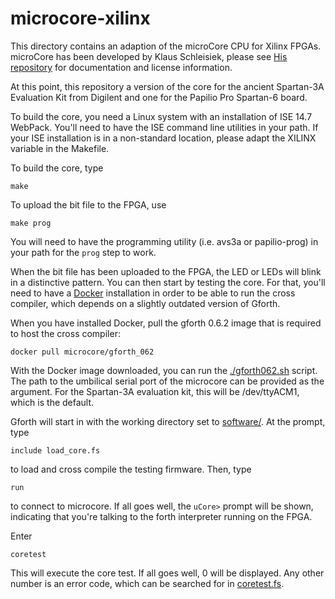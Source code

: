 # microcore-xilinx

This directory contains an adaption of the microCore CPU for Xilinx
FPGAs.  microCore has been developed by Klaus Schleisiek, please see
[His repository](https://github.com/microCore-VHDL/microCore) for
documentation and license information.

At this point, this repository a version of the core for the ancient
Spartan-3A Evaluation Kit from Digilent and one for the Papilio Pro
Spartan-6 board.

To build the core, you need a Linux system with an installation of ISE
14.7 WebPack.  You'll need to have the ISE command line utilities in
your path.  If your ISE installation is in a non-standard location,
please adapt the XILINX variable in the Makefile.

To build the core, type

    make

To upload the bit file to the FPGA, use

    make prog

You will need to have the programming utility (i.e. avs3a or
papilio-prog) in your path for the `prog` step to work.

When the bit file has been uploaded to the FPGA, the LED or LEDs will
blink in a distinctive pattern.  You can then start by testing the
core.  For that, you'll need to have a
[Docker](https://docs.docker.com/engine/install/) installation in
order to be able to run the cross compiler, which depends on a
slightly outdated version of Gforth.

When you have installed Docker, pull the gforth 0.6.2 image that is
required to host the cross compiler:

    docker pull microcore/gforth_062

With the Docker image downloaded, you can run the
[./gforth062.sh](./gforth062.sh) script.  The path to the umbilical
serial port of the microcore can be provided as the argument.  For the
Spartan-3A evaluation kit, this will be /dev/ttyACM1, which is the
default.

Gforth will start in with the working directory set to
[software/](./software/).  At the prompt, type

    include load_core.fs

to load and cross compile the testing firmware.  Then, type

    run

to connect to microcore.  If all goes well, the `uCore>` prompt will
be shown, indicating that you're talking to the forth interpreter
running on the FPGA.


Enter

    coretest

This will execute the core test. If all goes well, 0 will be
displayed. Any other number is an error code, which can be searched
for in [coretest.fs](./software/coretest.fs).
